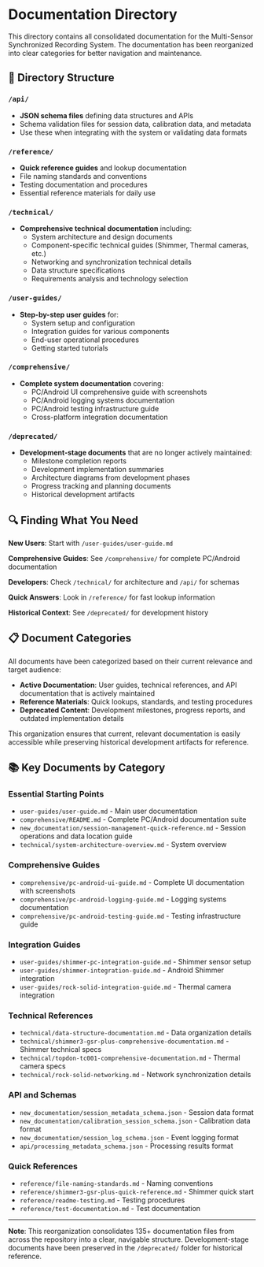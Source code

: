 # Documentation Directory

This directory contains all consolidated documentation for the Multi-Sensor Synchronized Recording System. The documentation has been reorganized into clear categories for better navigation and maintenance.

## 📁 Directory Structure

### `/api/`
- **JSON schema files** defining data structures and APIs
- Schema validation files for session data, calibration data, and metadata
- Use these when integrating with the system or validating data formats

### `/reference/`
- **Quick reference guides** and lookup documentation
- File naming standards and conventions
- Testing documentation and procedures
- Essential reference materials for daily use

### `/technical/`
- **Comprehensive technical documentation** including:
  - System architecture and design documents
  - Component-specific technical guides (Shimmer, Thermal cameras, etc.)
  - Networking and synchronization technical details
  - Data structure specifications
  - Requirements analysis and technology selection

### `/user-guides/`
- **Step-by-step user guides** for:
  - System setup and configuration
  - Integration guides for various components
  - End-user operational procedures
  - Getting started tutorials

### `/comprehensive/`
- **Complete system documentation** covering:
  - PC/Android UI comprehensive guide with screenshots
  - PC/Android logging systems documentation
  - PC/Android testing infrastructure guide
  - Cross-platform integration documentation

### `/deprecated/`
- **Development-stage documents** that are no longer actively maintained:
  - Milestone completion reports
  - Development implementation summaries  
  - Architecture diagrams from development phases
  - Progress tracking and planning documents
  - Historical development artifacts

## 🔍 Finding What You Need

**New Users**: Start with `/user-guides/user-guide.md`

**Comprehensive Guides**: See `/comprehensive/` for complete PC/Android documentation

**Developers**: Check `/technical/` for architecture and `/api/` for schemas

**Quick Answers**: Look in `/reference/` for fast lookup information

**Historical Context**: See `/deprecated/` for development history

## 📋 Document Categories

All documents have been categorized based on their current relevance and target audience:

- **Active Documentation**: User guides, technical references, and API documentation that is actively maintained
- **Reference Materials**: Quick lookups, standards, and testing procedures
- **Deprecated Content**: Development milestones, progress reports, and outdated implementation details

This organization ensures that current, relevant documentation is easily accessible while preserving historical development artifacts for reference.

## 📚 Key Documents by Category

### Essential Starting Points
- `user-guides/user-guide.md` - Main user documentation
- `comprehensive/README.md` - Complete PC/Android documentation suite
- `new_documentation/session-management-quick-reference.md` - Session operations and data location guide
- `technical/system-architecture-overview.md` - System overview

### Comprehensive Guides
- `comprehensive/pc-android-ui-guide.md` - Complete UI documentation with screenshots
- `comprehensive/pc-android-logging-guide.md` - Logging systems documentation  
- `comprehensive/pc-android-testing-guide.md` - Testing infrastructure guide

### Integration Guides
- `user-guides/shimmer-pc-integration-guide.md` - Shimmer sensor setup
- `user-guides/shimmer-integration-guide.md` - Android Shimmer integration
- `user-guides/rock-solid-integration-guide.md` - Thermal camera integration

### Technical References
- `technical/data-structure-documentation.md` - Data organization details
- `technical/shimmer3-gsr-plus-comprehensive-documentation.md` - Shimmer technical specs
- `technical/topdon-tc001-comprehensive-documentation.md` - Thermal camera specs
- `technical/rock-solid-networking.md` - Network synchronization details

### API and Schemas
- `new_documentation/session_metadata_schema.json` - Session data format
- `new_documentation/calibration_session_schema.json` - Calibration data format
- `new_documentation/session_log_schema.json` - Event logging format
- `api/processing_metadata_schema.json` - Processing results format

### Quick References
- `reference/file-naming-standards.md` - Naming conventions
- `reference/shimmer3-gsr-plus-quick-reference.md` - Shimmer quick start
- `reference/readme-testing.md` - Testing procedures
- `reference/test-documentation.md` - Test documentation

---

**Note**: This reorganization consolidates 135+ documentation files from across the repository into a clear, navigable structure. Development-stage documents have been preserved in the `/deprecated/` folder for historical reference.